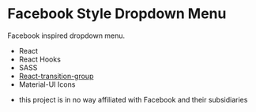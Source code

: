 # Facebook Style Dropdown Menu

Facebook inspired dropdown menu.

- React
- React Hooks
- SASS
- [React-transition-group](https://www.npmjs.com/package/react-transition-group)
- Material-UI Icons

* this project is in no way affiliated with Facebook and their subsidiaries
